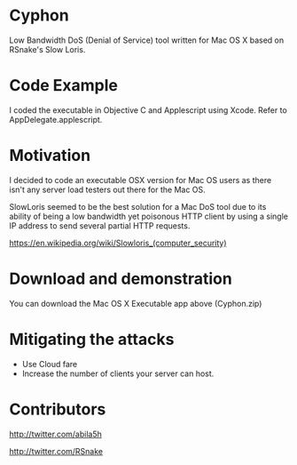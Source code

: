# Cyphon

Low Bandwidth DoS (Denial of Service) tool written for Mac OS X based on RSnake's Slow Loris. 

# Code Example

I coded the executable in Objective C and Applescript using Xcode. Refer to AppDelegate.applescript.

# Motivation

I decided to code an executable OSX version for Mac OS users as there isn't any server load testers out there for the Mac OS.

SlowLoris seemed to be the best solution for a Mac DoS tool due to its ability of being a low bandwidth yet poisonous HTTP client by using a single IP address to send several partial HTTP requests.

https://en.wikipedia.org/wiki/Slowloris_(computer_security)

# Download and demonstration
You can download the Mac OS X Executable app above (Cyphon.zip)


# Mitigating the attacks 

- Use Cloud fare
- Increase the number of clients your server can host.

# Contributors 
http://twitter.com/abila5h

http://twitter.com/RSnake
